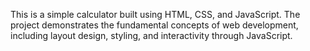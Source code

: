 This is a simple  calculator built using HTML, CSS, and JavaScript. 
The project demonstrates the fundamental concepts of web development, including layout design, 
styling, and interactivity through JavaScript.
